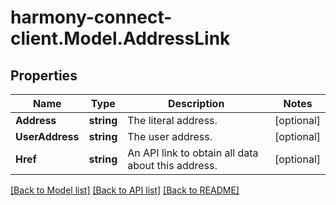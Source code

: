 # harmony-connect-client.Model.AddressLink
## Properties

Name | Type | Description | Notes
------------ | ------------- | ------------- | -------------
**Address** | **string** | The literal address. | [optional] 
**UserAddress** | **string** | The user address. | [optional] 
**Href** | **string** | An API link to obtain all data about this address. | [optional] 

[[Back to Model list]](../README.md#documentation-for-models) [[Back to API list]](../README.md#documentation-for-api-endpoints) [[Back to README]](../README.md)


